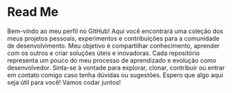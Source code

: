 # Read Me  

Bem-vindo ao meu perfil no GitHub! Aqui você encontrará uma coleção dos meus projetos pessoais, 
experimentos e contribuições para a comunidade de desenvolvimento. Meu objetivo é compartilhar conhecimento, 
aprender com os outros e criar soluções úteis e inovadoras. 
Cada repositório representa um pouco do meu processo de aprendizado e evolução como desenvolvedor. 
Sinta-se à vontade para explorar, clonar, contribuir ou entrar em contato comigo caso tenha dúvidas ou sugestões. 
Espero que algo aqui seja útil para você! Vamos codar juntos!

